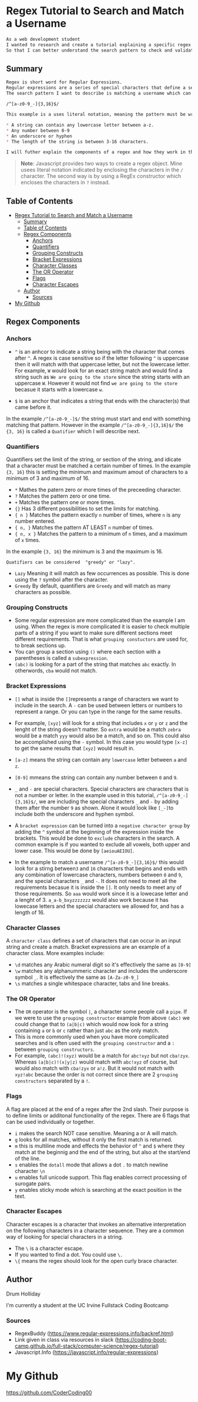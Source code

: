 # Regex Tutorial to Search and Match a Username 
```md
As a web development student
I wanted to research and create a tutorial explaining a specific regex
So that I can better understand the search pattern to check and validate username. 
```

## Summary
```md
Regex is short word for Regular Expressions. 
Regular expressions are a series of special characters that define a search patter. 
The search pattern I want to describe is matching a username which can be done by the following series of characters. 
```

`/^[a-z0-9_-]{3,16}$/`

```md
This example is a uses literal notation, meaning the pattern must be wrapped in the slash character `/`. In this example, characters wrapped inside the slash characters checks to see if a string meets a required criteria for a username. The criteria is: 

* A string can contain any lowercase letter between a-z. 
* Any number between 0-9
* An underscore or hyphen
* The length of the string is between 3-16 characters. 

I will futher explain the components of a regex and how they work in the sections below.
```
> **Note**: Javascript provides two ways to create a regex object. Mine usees literal notation indicated by enclosing the characters in the `/` character. The second way is by using a RegEx constructor which encloses the characters in `?` instead. 

## Table of Contents

- [Regex Tutorial to Search and Match a Username](#regex-tutorial-to-search-and-match-a-username)
  - [Summary](#summary)
  - [Table of Contents](#table-of-contents)
  - [Regex Components](#regex-components)
    - [Anchors](#anchors)
    - [Quantifiers](#quantifiers)
    - [Grouping Constructs](#grouping-constructs)
    - [Bracket Expressions](#bracket-expressions)
    - [Character Classes](#character-classes)
    - [The OR Operator](#the-or-operator)
    - [Flags](#flags)
    - [Character Escapes](#character-escapes)
  - [Author](#author)
    - [Sources](#sources)
- [My Github](#my-github)

## Regex Components

### Anchors
* `^` is an anhcor to indicate a string being with the character that comes after `^`. A regex is case sensitive so if the letter following `^` is uppercase then it will match with that uppercase letter, but not the lowercase letter. For example, `W` would look for an exact string match and would find a string such as `We are going to the store` since the string starts with an uppercase `W`. However it would not find `we are going to the store` becasue it starts with a lowercase `w`. 
  
* `$` is an anchor that indicates a string that ends with the character(s) that came before it. 

In the example `/^[a-z0-9_-]$/` the string must start and end with something matching that pattern. However in the example `/^[a-z0-9_-]{3,16}$/` the `{3, 16}` is called a `Quatifier` which I will describe next. 
  
### Quantifiers
Quantifiers set the limit of the string, or section of the string, and idicate that a character must be matched a certain number of times. In the example `{3, 16}` this is setting the minimum and maximum amout of characters to a minimum of 3 and maximum of 16. 

* `*` Mathes the patern zero or more times of the preceeding character. 
* `?` Matches the pattern zero or one time.
* `+` Matches the pattern one or more times.
* `{}` Has 3 different possibilities to set the limits for matching. 
* `{ n }` Matches the pattern exactly `n` number of times, where `n` is any number entered.
* `{ n, }` Matches the pattern AT LEAST `n` number of times. 
* `{ n, x }` Matches the pattern to a minimum of `n` times, and a maximum of `x` times.

In the example `{3, 16}` the minimum is 3 and the maximum is 16. 

`Quatifiers can be considered  "greedy" or "lazy".`

* `Lazy` Meaning it will match as few occurrences as possible. This is done using the `?` symbol after the character.
* `Greedy` By default, quantifiers are `Greedy` and will match as many characters as possible. 

### Grouping Constructs
* Some regular expression are more complicated than the example I am using. When the regex is more complicated it is easier to check multiple parts of a string if you want to make sure different sections meet different requirements. That is what `grouping constuctors` are used for, to break sections up.
* You can group a section using `()` where each section with a parentheses is called a `subexpression`.
* `(abc)` is looking for a part of the string that matches `abc` exactly. In otherwords, `cba` would not match. 

### Bracket Expressions
* `[]` what is inside the `[]`represents a range of characters we want to include in the search. A `-` can be used between letters or numbers to represent a range. Or you can type in the range for the same results. 

* For example, `[xyz]` will look for a string that includes `x` or `y` or `z` and the lenght of the string doesn't matter. So `extra` would be a match `zebra` would be a match `yyy` would also be a match, and so on. 
This could also be accomplished using the `-` symbol. In this case you would type `[x-z]` to get the same results that `[xyz]` would result in. 

* `[a-z]` means the string can contain any `lowercase` letter between `a` and `z`. 
* `[0-9]` mmeans the string can contain any number between `0` and `9`.
* `_` and `-` are special characters. Special characters  are characters that is not a number or letter. In the example used in this tutorial, `/^[a-z0-9_-]{3,16}$/`, we are including the special characters `_` and `-` by adding them after the number `9` as shown. Alone it would look like `[_-]`to include both the underscore and hyphen symbol. 
* A `bracket expression` can be turned into a `negative character group` by adding the `^` symbol at the beginning of the expression inside the brackets. This would be done to `exclude` characters in the search. A common example is if you wanted to exclude all vowels, both upper and lower case. This would be done by `[aeiouAEIOU]`. 

* In the example to match a username `/^[a-z0-9_-]{3,16}$/` this would look for a stirng between`3` and `16` characters that begins and ends with any combination of lowercase characters, numbers between `0` and `9`, and the special characters `_` and `-`. It does not need to meet all the requirements becasue it is inside the `[]`. It only needs to meet any of those requirements. So `aaa` would work since it is a lowecase letter and a lenght of 3. `a_a-b_bxyzzzzzzz` would also work because it has lowecase letters and the special characters we allowed for, and has a length of 16. 

### Character Classes
A `character class` defines a set of characters that can occur in an input string and create a match. Bracket expressions are an example of a character class. 
More examples include:
* `\d` matches any Arabic numeral digit so it's effectively the same as `[0-9]` 
* `\w` matches any alphanummeric character and includes the underscore symbol `_`. It is effectively the same as `[A-Za-z0-9_]`
* `\s` matches a single whitespace character, tabs and line breaks.

### The OR Operator
* The `OR` operator is the symbol `|`, a character some people call a `pipe`. If we were to use the `grouping constructor` example from above `(abc)` we could change that to `(a|b|c)` which would now look for a string containing `a` or `b` or `c` rather than just `abc` as the only match.
* This is more commonly used when you have more complicated searches and is often used with the `grouping constructor` and a `:` between `grouping constructors`. 
* For example, `(abc)!(xyz)` would be a match for `abc!xyz` but not `cba!zyx`. Whereas `(a|b|c)!(x|y|z)` would match with `abc!xyz` of course, but would also match with `cba!zyx` or `a!z`. But it would not match with `xyz!abc` because the order is not correct since there are 2 `grouping constructors` separated by a `!`.

### Flags
A flag are placed at the end of a regex after the 2nd slash. Their purpose is to define limits or additonal functionality of the regex. There are 6 flags that can be used individually or together.

* `i` makes the search NOT case sensitive. Meaning a or A will match.
* `g` looks for all matches, without it only the first match is returned.  
* `m` this is multiline mode and effects the behavior of `^` and `$` where they match at the beginnig and the end of the string, but also at the start/end of the line. 
* `s` enables the `dotall` mode that allows a dot `.` to match newline character `\n`
* `u` enables full unicode support. This flag enables correct processing of surogate pairs. 
* `y` enables sticky mode which is searching at the exact position in the text. 

### Character Escapes
Character escapes is a character that invokes an alternative interpretation on the following characters in a character sequence. They are a common way of looking for special characters in a string. 

* The `\` is a character escape.
* If you wanted to find a dot. You could use `\.`
* `\{` means the regex should look for the open curly brace character. 
  
  
## Author
Drum Holliday

I'm currently a student at the UC Irvine Fullstack Coding Bootcamp 

### Sources
* RegexBuddy (https://www.regular-expressions.info/backref.html)
* Link given in class via resources in slack (https://coding-boot-camp.github.io/full-stack/computer-science/regex-tutorial)
* Javascript.Info (https://javascript.info/regular-expressions)

# My Github 
https://github.com/CoderCoding00
